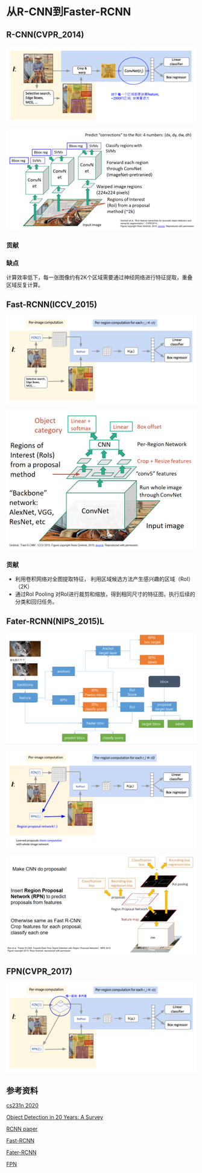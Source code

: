 # 从R-CNN到Faster-RCNN

## R-CNN(CVPR_2014)

![image-20200701141319937](../graph/image-20200701141319937.png)

![image-20200701144506258](../graph/image-20200701144506258.png)

### 贡献

### 缺点

计算效率低下，每一张图像约有2K个区域需要通过神经网络进行特征提取，重叠区域反复计算。

## Fast-RCNN(ICCV_2015)

![image-20200701140844989](../graph/image-20200701140844989.png)

![image-20200701144925446](../graph/image-20200701144925446.png)

### 贡献

* 利用卷积网络对全图提取特征， 利用区域候选方法产生感兴趣的区域（RoI）（2K）
* 通过RoI Pooling 对RoI进行裁剪和缩放，得到相同尺寸的特征图，执行后续的分类和回归任务。

## Fater-RCNN(NIPS_2015)L

![image-20200721192627242](../graph/image-20200721192627242.png)

![image-20200701135930701](../graph/image-20200701135930701.png)

![image-20200701145212259](../graph/image-20200701145212259.png)

## FPN(CVPR_2017)

![image-20200701141034863](../graph/image-20200701141034863.png)

## 参考资料

[cs231n 2020](http://cs231n.stanford.edu/slides/2020/lecture_12.pdf)

[Object Detection in 20 Years: A Survey](https://hotcomputerscience.com/paper/object-detection-in-20-years-a-survey.pdf)

[RCNN paper](https://www.cv-foundation.org/openaccess/content_cvpr_2014/papers/Girshick_Rich_Feature_Hierarchies_2014_CVPR_paper.pdf)

[Fast-RCNN](https://www.cv-foundation.org/openaccess/content_iccv_2015/papers/Girshick_Fast_R-CNN_ICCV_2015_paper.pdf)

[Fater-RCNN](https://papers.nips.cc/paper/5638-faster-r-cnn-towards-real-time-object-detection-with-region-proposal-networks.pdf)

[FPN](https://openaccess.thecvf.com/content_cvpr_2017/papers/Lin_Feature_Pyramid_Networks_CVPR_2017_paper.pdf)